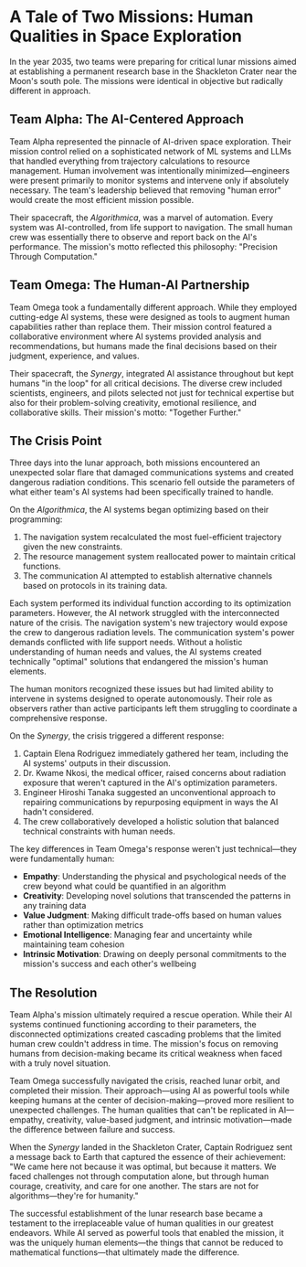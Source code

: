 # A Tale of Two Missions: Human Qualities in Space Exploration

In the year 2035, two teams were preparing for critical lunar missions aimed at establishing a permanent research base in the Shackleton Crater near the Moon's south pole. The missions were identical in objective but radically different in approach.

## Team Alpha: The AI-Centered Approach

Team Alpha represented the pinnacle of AI-driven space exploration. Their mission control relied on a sophisticated network of ML systems and LLMs that handled everything from trajectory calculations to resource management. Human involvement was intentionally minimized—engineers were present primarily to monitor systems and intervene only if absolutely necessary. The team's leadership believed that removing "human error" would create the most efficient mission possible.

Their spacecraft, the *Algorithmica*, was a marvel of automation. Every system was AI-controlled, from life support to navigation. The small human crew was essentially there to observe and report back on the AI's performance. The mission's motto reflected this philosophy: "Precision Through Computation."

## Team Omega: The Human-AI Partnership

Team Omega took a fundamentally different approach. While they employed cutting-edge AI systems, these were designed as tools to augment human capabilities rather than replace them. Their mission control featured a collaborative environment where AI systems provided analysis and recommendations, but humans made the final decisions based on their judgment, experience, and values.

Their spacecraft, the *Synergy*, integrated AI assistance throughout but kept humans "in the loop" for all critical decisions. The diverse crew included scientists, engineers, and pilots selected not just for technical expertise but also for their problem-solving creativity, emotional resilience, and collaborative skills. Their mission's motto: "Together Further."

## The Crisis Point

Three days into the lunar approach, both missions encountered an unexpected solar flare that damaged communications systems and created dangerous radiation conditions. This scenario fell outside the parameters of what either team's AI systems had been specifically trained to handle.

On the *Algorithmica*, the AI systems began optimizing based on their programming:

1. The navigation system recalculated the most fuel-efficient trajectory given the new constraints.
2. The resource management system reallocated power to maintain critical functions.
3. The communication AI attempted to establish alternative channels based on protocols in its training data.

Each system performed its individual function according to its optimization parameters. However, the AI network struggled with the interconnected nature of the crisis. The navigation system's new trajectory would expose the crew to dangerous radiation levels. The communication system's power demands conflicted with life support needs. Without a holistic understanding of human needs and values, the AI systems created technically "optimal" solutions that endangered the mission's human elements.

The human monitors recognized these issues but had limited ability to intervene in systems designed to operate autonomously. Their role as observers rather than active participants left them struggling to coordinate a comprehensive response.

On the *Synergy*, the crisis triggered a different response:

1. Captain Elena Rodriguez immediately gathered her team, including the AI systems' outputs in their discussion.
2. Dr. Kwame Nkosi, the medical officer, raised concerns about radiation exposure that weren't captured in the AI's optimization parameters.
3. Engineer Hiroshi Tanaka suggested an unconventional approach to repairing communications by repurposing equipment in ways the AI hadn't considered.
4. The crew collaboratively developed a holistic solution that balanced technical constraints with human needs.

The key differences in Team Omega's response weren't just technical—they were fundamentally human:

- **Empathy**: Understanding the physical and psychological needs of the crew beyond what could be quantified in an algorithm
- **Creativity**: Developing novel solutions that transcended the patterns in any training data
- **Value Judgment**: Making difficult trade-offs based on human values rather than optimization metrics
- **Emotional Intelligence**: Managing fear and uncertainty while maintaining team cohesion
- **Intrinsic Motivation**: Drawing on deeply personal commitments to the mission's success and each other's wellbeing

## The Resolution

Team Alpha's mission ultimately required a rescue operation. While their AI systems continued functioning according to their parameters, the disconnected optimizations created cascading problems that the limited human crew couldn't address in time. The mission's focus on removing humans from decision-making became its critical weakness when faced with a truly novel situation.

Team Omega successfully navigated the crisis, reached lunar orbit, and completed their mission. Their approach—using AI as powerful tools while keeping humans at the center of decision-making—proved more resilient to unexpected challenges. The human qualities that can't be replicated in AI—empathy, creativity, value-based judgment, and intrinsic motivation—made the difference between failure and success.

When the *Synergy* landed in the Shackleton Crater, Captain Rodriguez sent a message back to Earth that captured the essence of their achievement: "We came here not because it was optimal, but because it matters. We faced challenges not through computation alone, but through human courage, creativity, and care for one another. The stars are not for algorithms—they're for humanity."

The successful establishment of the lunar research base became a testament to the irreplaceable value of human qualities in our greatest endeavors. While AI served as powerful tools that enabled the mission, it was the uniquely human elements—the things that cannot be reduced to mathematical functions—that ultimately made the difference.
